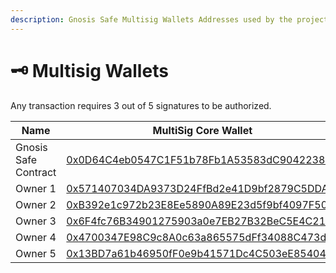 ```yaml
---
description: Gnosis Safe Multisig Wallets Addresses used by the project
---
```


# 🗝️ Multisig Wallets

Any transaction requires 3 out of 5 signatures to be authorized.

| Name                 | MultiSig Core Wallet                                                                                                                        | MultiSig Funds Wallet                                                                                                                       |
| -------------------- | ------------------------------------------------------------------------------------------------------------------------------------------- | ------------------------------------------------------------------------------------------------------------------------------------------- |
| Gnosis Safe Contract | [0x0D64C4eb0547C1F51b78Fb1A53583dC9042238C0](https://app.safe.global/settings/setup?safe=zksync:0x0D64C4eb0547C1F51b78Fb1A53583dC9042238C0) | [0xF1802d9a70Bdc6F6EffD65d44b33226eE0E6A821](https://app.safe.global/settings/setup?safe=zksync:0xF1802d9a70Bdc6F6EffD65d44b33226eE0E6A821) |
| Owner 1              | [0x571407034DA9373D24FfBd2e41D9bf2879C5DDAb](https://era.zksync.network/address/0x571407034DA9373D24FfBd2e41D9bf2879C5DDAb)                 | [0x571407034DA9373D24FfBd2e41D9bf2879C5DDAb](https://era.zksync.network/address/0x571407034DA9373D24FfBd2e41D9bf2879C5DDAb)                 |
| Owner 2              | [0xB392e1c972b23E8Ee5890A89E23d5f9bf4097F50](https://era.zksync.network/address/0xB392e1c972b23E8Ee5890A89E23d5f9bf4097F50)                 | [0x5Ae21aF1D601E559700F15f19F464Ade021F6eb7](https://era.zksync.network/address/0x5Ae21aF1D601E559700F15f19F464Ade021F6eb7)                 |
| Owner 3              | [0x6F4fc76B34901275903a0e7EB27B32BeC5E4C215](https://era.zksync.network/address/0x6F4fc76B34901275903a0e7EB27B32BeC5E4C215)                 | [0x6F4fc76B34901275903a0e7EB27B32BeC5E4C215](https://era.zksync.network/address/0x6F4fc76B34901275903a0e7EB27B32BeC5E4C215)                 |
| Owner 4              | [0x4700347E98C9c8A0c63a865575dFf34088C473d5](https://era.zksync.network/address/0x4700347E98C9c8A0c63a865575dFf34088C473d5)                 | [0x4700347E98C9c8A0c63a865575dFf34088C473d5](https://era.zksync.network/address/0x4700347E98C9c8A0c63a865575dFf34088C473d5)                 |
| Owner 5              | [0x13BD7a61b46950fF0e9b41571Dc4C503eE854042](https://era.zksync.network/address/0x13BD7a61b46950fF0e9b41571Dc4C503eE854042)                 | [0x13BD7a61b46950fF0e9b41571Dc4C503eE854042](https://era.zksync.network/address/0x13BD7a61b46950fF0e9b41571Dc4C503eE854042)                 |
